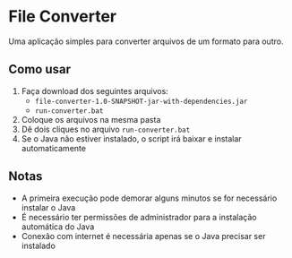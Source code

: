 # File Converter

Uma aplicação simples para converter arquivos de um formato para outro.

## Como usar

1. Faça download dos seguintes arquivos:
   - `file-converter-1.0-SNAPSHOT-jar-with-dependencies.jar`
   - `run-converter.bat`
2. Coloque os arquivos na mesma pasta
3. Dê dois cliques no arquivo `run-converter.bat`
4. Se o Java não estiver instalado, o script irá baixar e instalar automaticamente

## Notas
- A primeira execução pode demorar alguns minutos se for necessário instalar o Java
- É necessário ter permissões de administrador para a instalação automática do Java
- Conexão com internet é necessária apenas se o Java precisar ser instalado
